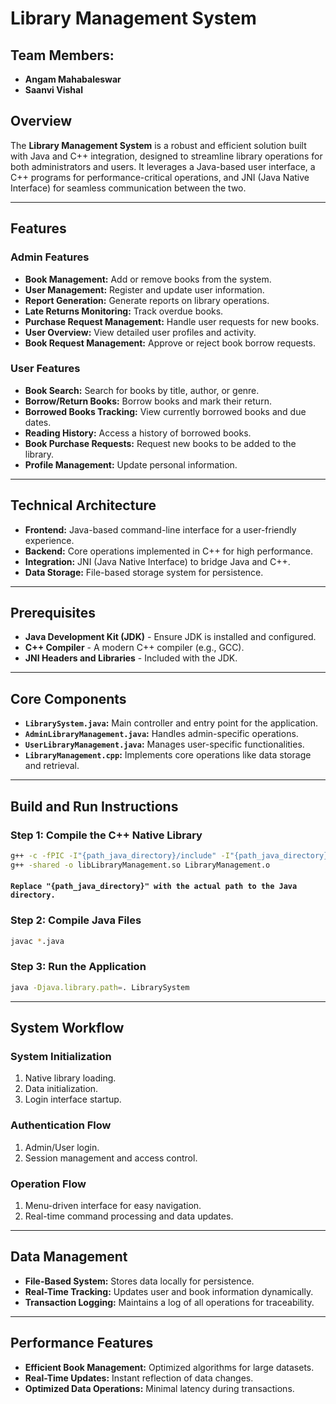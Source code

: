 # Library Management System

## Team Members:
- **Angam Mahabaleswar**
- **Saanvi Vishal**

## Overview
The **Library Management System** is a robust and efficient solution built with Java and C++ integration, designed to streamline library operations for both administrators and users. It leverages a Java-based user interface, a C++ programs for performance-critical operations, and JNI (Java Native Interface) for seamless communication between the two.

---

## Features

### Admin Features
- **Book Management:** Add or remove books from the system.
- **User Management:** Register and update user information.
- **Report Generation:** Generate reports on library operations.
- **Late Returns Monitoring:** Track overdue books.
- **Purchase Request Management:** Handle user requests for new books.
- **User Overview:** View detailed user profiles and activity.
- **Book Request Management:** Approve or reject book borrow requests.

### User Features
- **Book Search:** Search for books by title, author, or genre.
- **Borrow/Return Books:** Borrow books and mark their return.
- **Borrowed Books Tracking:** View currently borrowed books and due dates.
- **Reading History:** Access a history of borrowed books.
- **Book Purchase Requests:** Request new books to be added to the library.
- **Profile Management:** Update personal information.

---

## Technical Architecture
- **Frontend:** Java-based command-line interface for a user-friendly experience.
- **Backend:** Core operations implemented in C++ for high performance.
- **Integration:** JNI (Java Native Interface) to bridge Java and C++.
- **Data Storage:** File-based storage system for persistence.

---

## Prerequisites
- **Java Development Kit (JDK)** - Ensure JDK is installed and configured.
- **C++ Compiler** - A modern C++ compiler (e.g., GCC).
- **JNI Headers and Libraries** - Included with the JDK.


---

## Core Components
- **`LibrarySystem.java`:** Main controller and entry point for the application.
- **`AdminLibraryManagement.java`:** Handles admin-specific operations.
- **`UserLibraryManagement.java`:** Manages user-specific functionalities.
- **`LibraryManagement.cpp`:** Implements core operations like data storage and retrieval.

---

## Build and Run Instructions

### Step 1: Compile the C++ Native Library
```bash
g++ -c -fPIC -I"{path_java_directory}/include" -I"{path_java_directory}/include/linux" LibraryManagement.cpp -o LibraryManagement.o
g++ -shared -o libLibraryManagement.so LibraryManagement.o
```

#### ```Replace "{path_java_directory}" with the actual path to the Java directory.```

### Step 2: Compile Java Files
```bash
javac *.java
```

### Step 3: Run the Application
```bash
java -Djava.library.path=. LibrarySystem
```

---

## System Workflow

### System Initialization
1. Native library loading.
2. Data initialization.
3. Login interface startup.

### Authentication Flow
1. Admin/User login.
2. Session management and access control.

### Operation Flow
1. Menu-driven interface for easy navigation.
2. Real-time command processing and data updates.

---

## Data Management
- **File-Based System:** Stores data locally for persistence.
- **Real-Time Tracking:** Updates user and book information dynamically.
- **Transaction Logging:** Maintains a log of all operations for traceability.

---

## Performance Features
- **Efficient Book Management:** Optimized algorithms for large datasets.
- **Real-Time Updates:** Instant reflection of data changes.
- **Optimized Data Operations:** Minimal latency during transactions.
